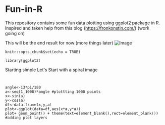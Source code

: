 # Fun-in-R
This repository contains some fun data plotting using ggplot2 package in R. Inspired and taken help from this blog (https://fronkonstin.com/)  (work going on)

This will be the end result for now (more things later)
![Image](https://github.com/shashwat-3004/Fun-in-R-/blob/master/Img.png)



```{r setup, include=FALSE}
knitr::opts_chunk$set(echo = TRUE)

```
```{r}
library(ggplot2)
```
Starting simple
Let's Start with a spiral image
```{r}


angle<-13*pi/180
a<-seq(1,1000)*angle #plottting 1000 points
x<-sin(a)
y<-cos(a)
df<-data.frame(x,y,a)
plot<-ggplot(data=df,aes(x*a,y*a))
plot+ geom_point() + theme(text=element_blank(),rect=element_blank()) #adding plot layers
```
